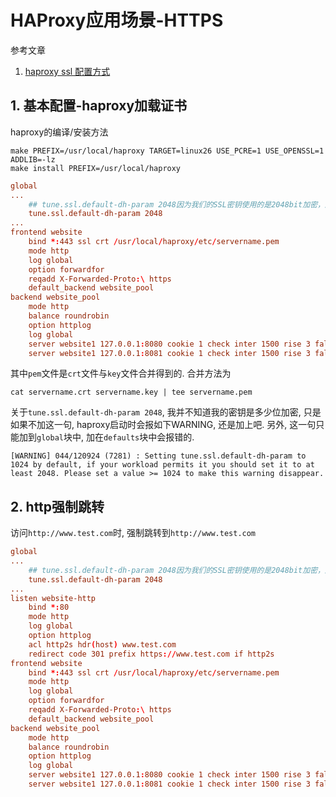 # HAProxy应用场景-HTTPS

参考文章

1. [haproxy ssl 配置方式](http://www.tuicool.com/articles/iAjMra)

## 1. 基本配置-haproxy加载证书

haproxy的编译/安装方法

```
make PREFIX=/usr/local/haproxy TARGET=linux26 USE_PCRE=1 USE_OPENSSL=1 ADDLIB=-lz
make install PREFIX=/usr/local/haproxy
```

```conf
global
...
    ## tune.ssl.default-dh-param 2048因为我们的SSL密钥使用的是2048bit加密，所以在此进行声明。
    tune.ssl.default-dh-param 2048
...
frontend website
    bind *:443 ssl crt /usr/local/haproxy/etc/servername.pem
    mode http
    log global
    option forwardfor
    reqadd X-Forwarded-Proto:\ https
    default_backend website_pool
backend website_pool
    mode http
    balance roundrobin
    option httplog
    log global
    server website1 127.0.0.1:8080 cookie 1 check inter 1500 rise 3 fall 3 weight 1
    server website1 127.0.0.1:8081 cookie 1 check inter 1500 rise 3 fall 3 weight 1
```

其中`pem`文件是`crt`文件与`key`文件合并得到的. 合并方法为

```
cat servername.crt servername.key | tee servername.pem
```

关于`tune.ssl.default-dh-param 2048`, 我并不知道我的密钥是多少位加密, 只是如果不加这一句, haproxy启动时会报如下WARNING, 还是加上吧. 另外, 这一句只能加到`global`块中, 加在`defaults`块中会报错的.

```
[WARNING] 044/120924 (7281) : Setting tune.ssl.default-dh-param to 1024 by default, if your workload permits it you should set it to at least 2048. Please set a value >= 1024 to make this warning disappear.
```

## 2. http强制跳转

访问`http://www.test.com`时, 强制跳转到`http://www.test.com`

```conf
global
...
    ## tune.ssl.default-dh-param 2048因为我们的SSL密钥使用的是2048bit加密，所以在此进行声明。
    tune.ssl.default-dh-param 2048
...
listen website-http
    bind *:80
    mode http
    log global
    option httplog
    acl http2s hdr(host) www.test.com
    redirect code 301 prefix https://www.test.com if http2s
frontend website
    bind *:443 ssl crt /usr/local/haproxy/etc/servername.pem
    mode http
    log global
    option forwardfor
    reqadd X-Forwarded-Proto:\ https
    default_backend website_pool
backend website_pool
    mode http
    balance roundrobin
    option httplog
    log global
    server website1 127.0.0.1:8080 cookie 1 check inter 1500 rise 3 fall 3 weight 1
    server website1 127.0.0.1:8081 cookie 1 check inter 1500 rise 3 fall 3 weight 1
```